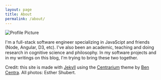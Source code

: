 ```yaml
---
layout: page
title: About
permalink: /about/
---
```


<img src="{{ site.baseurl }}assets/IMG_2104.jpg" title="Profile Picture" class="profile">

I'm a full-stack software engineer specializing in JavaScipt and friends (Node,
Angular, D3, etc). I've also been an academic, teaching and doing research in
cognitive science and philosophy. In my software projects and in my writings on
this blog, I'm trying to bring these two together. 

Credit: this site is made with [Jekyll][jekyll] using the [Centrarium][centrarium]
theme by [Ben Centra][bencentra].  All photos: Esther Shubert. 


[centrarium]: https://github.com/bencentra/centrarium
[bencentra]: http://bencentra.com
[jekyll]: https://github.com/jekyll/jekyll
